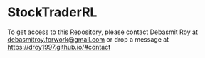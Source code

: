 # StockTraderRL

To get access to this Repository, please contact Debasmit Roy at debasmitroy.forwork@gmail.com or drop a message at https://droy1997.github.io/#contact
